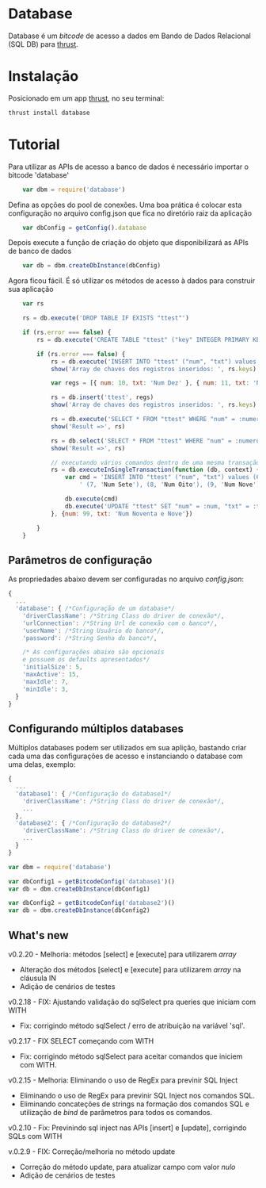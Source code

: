 Database
===============

Database é um *bitcode* de acesso a dados em Bando de Dados Relacional (SQL DB) para [thrust](https://github.com/thrustjs/thrust).

# Instalação

Posicionado em um app [thrust](https://github.com/thrustjs/thrust), no seu terminal:

```bash
thrust install database
```

# Tutorial

Para utilizar as APIs de acesso a banco de dados é necessário importar o bitcode 'database'
```javascript
    var dbm = require('database')
```

Defina as opções do pool de conexões. Uma boa prática é colocar esta configuração no arquivo config.json que
fica no diretório raiz da aplicação
```javascript
    var dbConfig = getConfig().database
```

Depois execute a função de criação do objeto que disponibilizará as APIs de banco de dados
```javascript
    var db = dbm.createDbInstance(dbConfig)
```

Agora ficou fácil. É só utilizar os métodos de acesso à dados para construir sua aplicação
```javascript
    var rs

    rs = db.execute('DROP TABLE IF EXISTS "ttest"')

    if (rs.error === false) {
        rs = db.execute('CREATE TABLE "ttest" ("key" INTEGER PRIMARY KEY AUTOINCREMENT, "num" NUMERIC, "txt" VARCHAR(64)) ')

        if (rs.error === false) {
            rs = db.execute('INSERT INTO "ttest" ("num", "txt") values (1, 'Num Um')', true)
            show('Array de chaves dos registros inseridos: ', rs.keys)

            var regs = [{ num: 10, txt: 'Num Dez' }, { num: 11, txt: 'Num Onze' }, { num: 12, txt: 'Num Doze' }]

            rs = db.insert('ttest', regs)
            show('Array de chaves dos registros inseridos: ', rs.keys)

            rs = db.execute('SELECT * FROM "ttest" WHERE "num" = :numero AND "txt" = :texto', {numero: 11, texto: 'Num Onze'})
            show('Result =>', rs)

            rs = db.select('SELECT * FROM "ttest" WHERE "num" = :numero AND "txt" = :texto', {numero: 10, texto: 'Num Dez'})
            show('Result =>', rs)

            // executando vários comandos dentro de uma mesma transação
            rs = db.executeInSingleTransaction(function (db, context) {
                var cmd = 'INSERT INTO "ttest" ("num", "txt") values (6, \'Num Seis\'), ' +
                    ' (7, 'Num Sete'), (8, 'Num Oito'), (9, 'Num Nove')'

                db.execute(cmd)
                db.execute('UPDATE "ttest" SET "num" = :num, "txt" = :txt WHERE "num"=9', context)
            }, {num: 99, txt: 'Num Noventa e Nove'})

        }
    }

```
## Parâmetros de configuração
As propriedades abaixo devem ser configuradas no arquivo *config.json*:

``` javascript
{
  ...
  'database': { /*Configuração de um database*/
    'driverClassName': /*String Class do driver de conexão*/,
    'urlConnection': /*String Url de conexão com o banco*/,
    'userName': /*String Usuário do banco*/,
    'password': /*String Senha do banco*/,

    /* As configurações abaixo são opcionais
    e possuem os defaults apresentados*/
    'initialSize': 5,
    'maxActive': 15,
    'maxIdle': 7,
    'minIdle': 3,
  }
}
```
## Configurando múltiplos databases

Múltiplos databases podem ser utilizados em sua aplição, bastando criar cada uma das configurações de acesso e instanciando o database com uma delas, exemplo:

``` javascript
{
  ...
  'database1': { /*Configuração do database1*/
    'driverClassName': /*String Class do driver de conexão*/,
    ...
  },
  'database2': { /*Configuração do database2*/
    'driverClassName': /*String Class do driver de conexão*/,
    ...
  }
}
```
``` javascript
var dbm = require('database')

var dbConfig1 = getBitcodeConfig('database1')()
var db = dbm.createDbInstance(dbConfig1)

var dbConfig2 = getBitcodeConfig('database2')()
var db = dbm.createDbInstance(dbConfig2)
```

## What's new

v0.2.20 - Melhoria: métodos [select] e [execute] para utilizarem _array_
* Alteração dos métodos [select] e [execute] para utilizarem _array_ na cláusula IN
* Adição de cenários de testes

v0.2.18 - FIX: Ajustando validação do sqlSelect pra queries que iniciam com WITH
* Fix: corrigindo método sqlSelect / erro de atribuição na variável 'sql'.

v0.2.17 - FIX SELECT começando com WITH
* Fix: corrigindo método sqlSelect para aceitar comandos que iniciem com WITH.

v0.2.15 - Melhoria: Eliminando o uso de RegEx para previnir SQL Inject
* Eliminando o uso de RegEx para previnir SQL Inject nos comandos SQL.
* Eliminando concateções de strings na formação dos comandos SQL e utilização de _bind_ de parâmetros para todos os comandos.

v0.2.10 - Fix: Previnindo sql inject nas APIs [insert] e [update], corrigindo SQLs com WITH

v.0.2.9 - FIX: Correção/melhoria no método update
* Correção do método update, para atualizar campo com valor _nulo_
* Adição de cenários de testes
